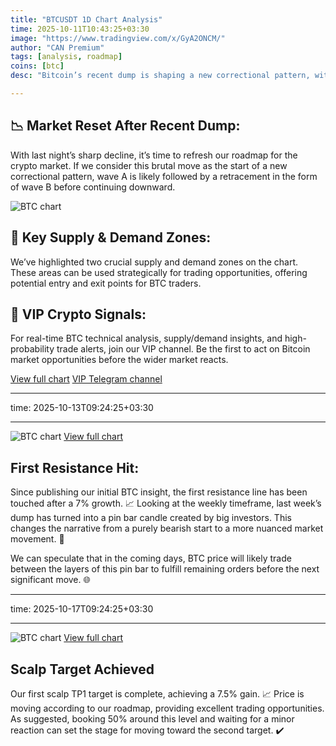 ```yaml
---
title: "BTCUSDT 1D Chart Analysis"
time: 2025-10-11T10:43:25+03:30
image: "https://www.tradingview.com/x/GyA2ONCM/"
author: "CAN Premium"
tags: [analysis, roadmap]
coins: [btc]
desc: "Bitcoin’s recent dump is shaping a new correctional pattern, with retracements and supply-demand zones creating trading opportunities. Get our expert BTC analysis and roadmap for the next big move."

---
```


## 📉 Market Reset After Recent Dump:

With last night’s sharp decline, it’s time to refresh our roadmap for the crypto market. If we consider this brutal move as the start of a new correctional pattern, wave A is likely followed by a retracement in the form of wave B before continuing downward.

![BTC chart](https://www.tradingview.com/x/GyA2ONCM/)

## 📌 Key Supply & Demand Zones:

We’ve highlighted two crucial supply and demand zones on the chart. These areas can be used strategically for trading opportunities, offering potential entry and exit points for BTC traders.


## 💎 VIP Crypto Signals:

For real-time BTC technical analysis, supply/demand insights, and high-probability trade alerts, join our VIP channel. Be the first to act on Bitcoin market opportunities before the wider market reacts.

[View full chart](https://www.tradingview.com/x/GyA2ONCM/)
[VIP Telegram channel](https://t.me/+2znhsiCGpI81MzQ0)

---

time: 2025-10-13T09:24:25+03:30

---

![BTC chart](https://www.tradingview.com/x/zb8FJ7kY/)
[View full chart](https://www.tradingview.com/x/zb8FJ7kY/)

## First Resistance Hit:

Since publishing our initial BTC insight, the first resistance line has been touched after a 7% growth. 📈
Looking at the weekly timeframe, last week’s dump has turned into a pin bar candle created by big investors. This changes the narrative from a purely bearish start to a more nuanced market movement. 🧐

We can speculate that in the coming days, BTC price will likely trade between the layers of this pin bar to fulfill remaining orders before the next significant move. 🌐

---

time: 2025-10-17T09:24:25+03:30

---

![BTC chart](https://www.tradingview.com/x/c4bd3TMM/)
[View full chart](https://www.tradingview.com/x/c4bd3TMM/)

## Scalp Target Achieved

Our first scalp TP1 target is complete, achieving a 7.5% gain. 📈
Price is moving according to our roadmap, providing excellent trading opportunities. As suggested, booking 50% around this level and waiting for a minor reaction can set the stage for moving toward the second target. ✔️

